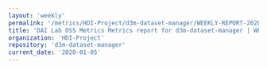 ```yaml
---
layout: 'weekly'
permalink: '/metrics/HDI-Project/d3m-dataset-manager/WEEKLY-REPORT-2020-01-05'
title: 'DAI Lab OSS Metrics Metrics report for d3m-dataset-manager | WEEKLY-REPORT-2020-01-05'
organization: 'HDI-Project'
repository: 'd3m-dataset-manager'
current_date: '2020-01-05'
---
```

